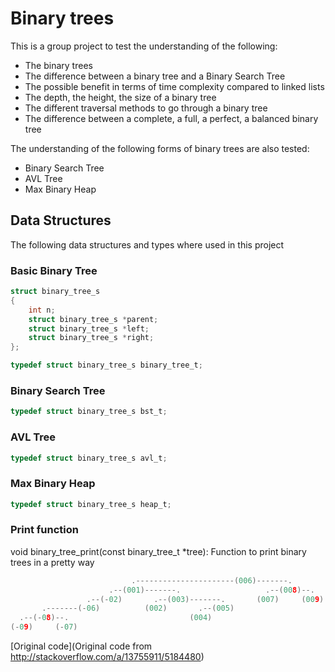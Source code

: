 # Binary trees
This is a group project to test the understanding of the following:
- The binary trees
- The difference between a binary tree and a Binary Search Tree
- The possible benefit in terms of time complexity compared to linked lists
- The depth, the height, the size of a binary tree
- The different traversal methods to go through a binary tree
- The difference between a complete, a full, a perfect, a balanced binary tree

The understanding of the following forms of binary trees are also tested:
- Binary Search Tree
- AVL Tree
- Max Binary Heap

## Data Structures
The following data structures and types where used in this project

### Basic Binary Tree

```c
struct binary_tree_s
{
    int n;
    struct binary_tree_s *parent;
    struct binary_tree_s *left;
    struct binary_tree_s *right;
};

typedef struct binary_tree_s binary_tree_t;
```
### Binary Search Tree

```c
typedef struct binary_tree_s bst_t;
```

### AVL Tree

```c
typedef struct binary_tree_s avl_t;
```

### Max Binary Heap

```c
typedef struct binary_tree_s heap_t;
```

### Print function
void binary_tree_print(const binary_tree_t *tree): Function to print binary trees in a pretty way
```c
                           .----------------------(006)-------.
                      .--(001)-------.                   .--(008)--.
                 .--(-02)       .--(003)-------.       (007)     (009)
       .-------(-06)          (002)       .--(005)
  .--(-08)--.                           (004)
(-09)     (-07)
```
[Original code](Original code from http://stackoverflow.com/a/13755911/5184480)
